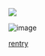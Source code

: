 ![](https://komarev.com/ghpvc/?username=toughloving&color=ff69b4)

![image](https://cdn.discordapp.com/attachments/1128012336389697669/1386855361910276168/IMG_1904.png?ex=6861d0b4&is=68607f34&hm=20560be64dc3aee13aa3bc42ef50fe494a0c291da872ccf96735f522348a2f8e&)



[rentry](https://rentry.co/spiralsands)

<!---
toughloving/toughloving is a ✨ special ✨ repository because its `README.md` (this file) appears on your GitHub profile.
You can click the Preview link to take a look at your changes.
--->

